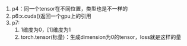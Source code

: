 1. p4：同一个tensor在不同位置，类型也是不一样的
2. p6:x.cuda()返回一个gpu上的引用
3. p7:
   1. 1维度为0，[1]维度为1
   2. torch.tensor(标量)：生成dimension为0的tensor，loss就是这样的量